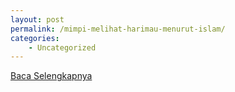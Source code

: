 ```yaml
---
layout: post
permalink: /mimpi-melihat-harimau-menurut-islam/
categories:
    - Uncategorized
---
```


[Baca Selengkapnya](/06)